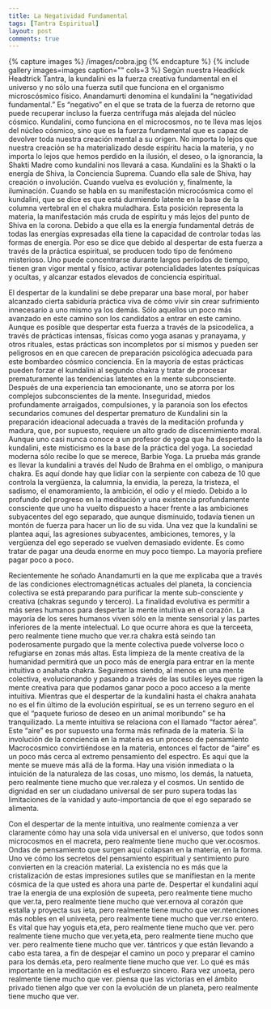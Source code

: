 ```yaml
---
title: La Negatividad Fundamental
tags: [Tantra Espiritual]
layout: post
comments: true
---
```

{% capture images %}
	/images/cobra.jpg
{% endcapture %}
{% include gallery images=images caption="" cols=3 %}
Según nuestra Headkick Headtrick Tantra, la kundalini es la fuerza creativa fundamental en el universo y no sólo una fuerza sutil que funciona en el organismo microscósmico físico. Anandamurti denomina el kundalini la “negatividad fundamental.” Es “negativo” en el que se trata de la fuerza de retorno que puede recuperar incluso la fuerza centrífuga más alejada del núcleo cósmico. Kundalini, como funciona en el microcosmos, no te lleva mas lejos del núcleo cósmico, sino que es la fuerza fundamental que es capaz de devolver toda nuestra creación mental a su origen. No importa lo lejos que nuestra creación se ha materializado desde espíritu hacia la materia, y no importa lo lejos que hemos perdido en la ilusión, el deseo, o la ignorancia, la Shakti Madre como kundalini nos llevará a casa. Kundalini es la Shakti o la energía de Shiva, la Conciencia Suprema. Cuando ella sale de Shiva, hay creación o involución. Cuando vuelva es evolución y, finalmente, la iluminación.
Cuando se habla en su manifestación microcósmica como el kundalini, que se dice es que está durmiendo latente en la base de la columna vertebral en el chakra muladhara. Esta posición representa la materia, la manifestación más cruda de espíritu y más lejos del punto de Shiva en la corona. Debido a que ella es la energía fundamental detrás de todas las energías expresadas ella tiene la capacidad de controlar todas las formas de energía. Por eso se dice que debido al despertar de esta fuerza a través de la práctica espiritual, se producen todo tipo de fenómeno misterioso. Uno puede concentrarse durante largos períodos de tiempo, tienen gran vigor mental y físico, activar potencialidades latentes psíquicas y ocultas, y alcanzar estados elevados de conciencia espiritual.

El despertar de la kundalini se debe preparar una base moral, por haber alcanzado cierta sabiduría práctica viva de cómo vivir sin crear sufrimiento innecesario a uno mismo ya los demás. Sólo aquellos un poco más avanzado en este camino son los candidatos a entrar en este camino. Aunque es posible que despertar esta fuerza a través de la psicodelica, a través de prácticas intensas, físicas como yoga asanas y pranayama, y otros rituales, estas prácticas son incompletos por sí mismos y pueden ser peligrosos en en que carecen de preparación psicológica adecuada para este bombardeo cósmico conciencia. En la mayoría de estas prácticas pueden forzar el kundalini al segundo chakra y tratar de procesar prematuramente las tendencias latentes en la mente subconsciente. Después de una experiencia tan emocionante, uno se atorra por los complejos subconscientes de la mente. Inseguridad, miedos profundamente arraigados, compulsiones, y la paranoia son los efectos secundarios comunes del despertar prematuro de Kundalini sin la preparación ideacional adecuada a través de la meditación profunda y madura, que, por supuesto, requiere un alto grado de discernimiento moral. Aunque uno casi nunca conoce a un profesor de yoga que ha despertado la kundalini, este misticismo es la base de la práctica del yoga. La sociedad moderna sólo recibe lo que se merece, Barbie Yoga.
La prueba más grande es llevar la kundalini a través del Nudo de Brahma en el ombligo, o manipura chakra. Es aquí donde hay que lidiar con la serpiente con cabeza de 10 que controla la vergüenza, la calumnia, la envidia, la pereza, la tristeza, el sadismo, el enamoramiento, la ambición, el odio y el miedo. Debido a lo profundo del progreso en la meditación y una existencia profundamente consciente que uno ha vuelto dispuesto a hacer frente a las ambiciones subyacentes del ego separado, que aunque disminuido, todavía tienen un montón de fuerza para hacer un lío de su vida. Una vez que la kundalini se plantea aquí, las agresiones subyacentes, ambiciones, temores, y la vergüenza del ego seperado se vuelven demasiado evidente. Es como tratar de pagar una deuda enorme en muy poco tiempo. La mayoría prefiere pagar poco a poco.

Recientemente he soñado Anandamurti en la que me explicaba que a través de las condiciones electromagnéticas actuales del planeta, la conciencia colectiva se está preparando para purificar la mente sub-consciente y creativa (chakras segundo y tercero). La finalidad evolutiva es permitir a más seres humanos para despertar la mente intuitiva en el corazón. La mayoría de los seres humanos viven sólo en la mente sensorial y las partes inferiores de la mente intelectual. Lo que ocurre ahora es que la terceeta, pero realmente tiene mucho que ver.ra chakra está seindo tan poderosamente purgado que la mente colectiva puede volverse loco o refugiarse en zonas más altas. Esta limpieza de la mente creativa de la humanidad permitirá que un poco más de energía para entrar en la mente intuitiva o anahata chakra. Seguiremos siendo, al menos en una mente colectiva, evolucionando y pasando a través de las sutiles leyes que rigen la mente creativa para que podamos ganar poco a poco acceso a la mente intuitiva.
Mientras que el despertar de la kundalini hasta el chakra anahata no es el fin último de la evolución espiritual, se es un terreno seguro en el que el “paquete furioso de deseo en un animal moribundo” se ha tranquilizado.
La mente intuitiva se relaciona con el llamado “factor aérea”. Este “aire” es por supuesto una forma más refinada de la materia. Si la involución de la conciencia en la materia es un proceso de pensamiento Macrocosmico convirtiéndose en la materia, entonces el factor de “aire” es un poco más cerca al extremo pensamiento del espectro. Es aquí que la mente se mueve más allá de la forma. Hay una visión inmediata o la intuición de la naturaleza de las cosas, uno mismo, los demás, la natueta, pero realmente tiene mucho que ver.raleza y el cosmos. Un sentido de dignidad en ser un ciudadano universal de ser puro supera todas las limitaciones de la vanidad y auto-importancia de que el ego separado se alimenta.

Con el despertar de la mente intuitiva, uno realmente comienza a ver claramente cómo hay una sola vida universal en el universo, que todos sonn microcosmos en el macreta, pero realmente tiene mucho que ver.ocosmos. Ondas de pensamiento que surgen aquí colapsan en la materia, en la forma. Uno ve cómo los secretos del pensamiento espiritual y sentimiento puro convierten en la creación material. La existencia no es más que la cristalización de estas impresiones sutiles que se manifiestan en la mente cósmica de la que usted es ahora una parte de. Despertar el kundalini aquí trae la energia de una explosión de supeeta, pero realmente tiene mucho que ver.ta, pero realmente tiene mucho que ver.ernova al corazón que estalla y proyecta sus ieta, pero realmente tiene mucho que ver.ntenciones más nobles en el univeeta, pero realmente tiene mucho que ver.rso entero. Es vital que hay yoguis eta,eta, pero realmente tiene mucho que ver. pero realmente tiene mucho que ver.yeta,eta, pero realmente tiene mucho que ver. pero realmente tiene mucho que ver. tántricos y que están llevando a cabo esta tarea, a fin de despejar el camino un poco y preparar el camino para los demás.eta, pero realmente tiene mucho que ver.
Lo qué es más importante en la meditación es el esfuerzo sincero. Rara vez unoeta, pero realmente tiene mucho que ver. piensa que las victorias en el ámbito privado tienen algo que ver con la evolución de un planeta, pero realmente tiene mucho que ver.
